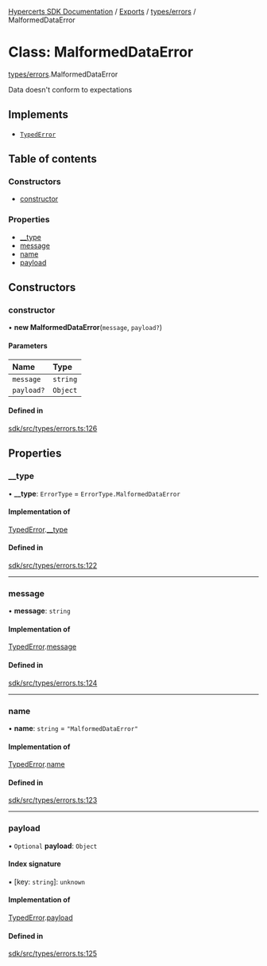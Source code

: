 [Hypercerts SDK Documentation](../README.md) / [Exports](../modules.md) / [types/errors](../modules/types_errors.md) / MalformedDataError

# Class: MalformedDataError

[types/errors](../modules/types_errors.md).MalformedDataError

Data doesn't conform to expectations

## Implements

- [`TypedError`](../interfaces/types_errors.TypedError.md)

## Table of contents

### Constructors

- [constructor](types_errors.MalformedDataError.md#constructor)

### Properties

- [\_\_type](types_errors.MalformedDataError.md#__type)
- [message](types_errors.MalformedDataError.md#message)
- [name](types_errors.MalformedDataError.md#name)
- [payload](types_errors.MalformedDataError.md#payload)

## Constructors

### constructor

• **new MalformedDataError**(`message`, `payload?`)

#### Parameters

| Name       | Type     |
| :--------- | :------- |
| `message`  | `string` |
| `payload?` | `Object` |

#### Defined in

[sdk/src/types/errors.ts:126](https://github.com/Network-Goods/hypercerts/blob/4e6c302/sdk/src/types/errors.ts#L126)

## Properties

### \_\_type

• **\_\_type**: `ErrorType` = `ErrorType.MalformedDataError`

#### Implementation of

[TypedError](../interfaces/types_errors.TypedError.md).[\_\_type](../interfaces/types_errors.TypedError.md#__type)

#### Defined in

[sdk/src/types/errors.ts:122](https://github.com/Network-Goods/hypercerts/blob/4e6c302/sdk/src/types/errors.ts#L122)

---

### message

• **message**: `string`

#### Implementation of

[TypedError](../interfaces/types_errors.TypedError.md).[message](../interfaces/types_errors.TypedError.md#message)

#### Defined in

[sdk/src/types/errors.ts:124](https://github.com/Network-Goods/hypercerts/blob/4e6c302/sdk/src/types/errors.ts#L124)

---

### name

• **name**: `string` = `"MalformedDataError"`

#### Implementation of

[TypedError](../interfaces/types_errors.TypedError.md).[name](../interfaces/types_errors.TypedError.md#name)

#### Defined in

[sdk/src/types/errors.ts:123](https://github.com/Network-Goods/hypercerts/blob/4e6c302/sdk/src/types/errors.ts#L123)

---

### payload

• `Optional` **payload**: `Object`

#### Index signature

▪ [key: `string`]: `unknown`

#### Implementation of

[TypedError](../interfaces/types_errors.TypedError.md).[payload](../interfaces/types_errors.TypedError.md#payload)

#### Defined in

[sdk/src/types/errors.ts:125](https://github.com/Network-Goods/hypercerts/blob/4e6c302/sdk/src/types/errors.ts#L125)
